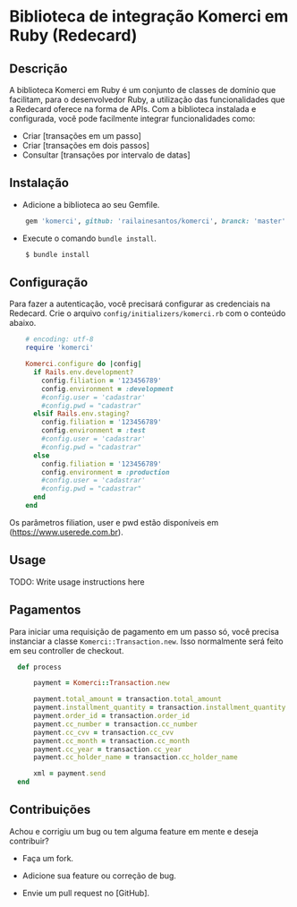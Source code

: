 # Biblioteca de integração Komerci em Ruby (Redecard)

## Descrição

A biblioteca Komerci em Ruby é um conjunto de classes de domínio que facilitam, para o desenvolvedor Ruby, a utilização das funcionalidades que a Redecard oferece na forma de APIs. Com a biblioteca instalada e configurada, você pode facilmente integrar funcionalidades como:

 - Criar [transações em um passo]
 - Criar [transações em dois passos]
 - Consultar [transações por intervalo de datas]

## Instalação

 - Adicione a biblioteca ao seu Gemfile.

```ruby
    gem 'komerci', github: 'railainesantos/komerci', branck: 'master'
```

 - Execute o comando `bundle install`.

```ruby
    $ bundle install
```

## Configuração

Para fazer a autenticação, você precisará configurar as credenciais na Redecard. Crie o arquivo `config/initializers/komerci.rb` com o conteúdo abaixo.

```ruby
    # encoding: utf-8
    require 'komerci'

    Komerci.configure do |config|
      if Rails.env.development?
        config.filiation = '123456789'
        config.environment = :development
        #config.user = 'cadastrar'
        #config.pwd = "cadastrar"
      elsif Rails.env.staging?
        config.filiation = '123456789'
        config.environment = :test
        #config.user = 'cadastrar'
        #config.pwd = "cadastrar"
      else
        config.filiation = '123456789'
        config.environment = :production
        #config.user = 'cadastrar'
        #config.pwd = "cadastrar"
      end
    end

```
Os parâmetros filiation, user e pwd estão disponíveis em (https://www.userede.com.br).


## Usage

TODO: Write usage instructions here

## Pagamentos

Para iniciar uma requisição de pagamento em um passo só, você precisa instanciar a classe `Komerci::Transaction.new`. Isso normalmente será feito em seu controller de checkout.

```ruby
  def process

      payment = Komerci::Transaction.new

      payment.total_amount = transaction.total_amount
      payment.installment_quantity = transaction.installment_quantity
      payment.order_id = transaction.order_id
      payment.cc_number = transaction.cc_number
      payment.cc_cvv = transaction.cc_cvv
      payment.cc_month = transaction.cc_month
      payment.cc_year = transaction.cc_year
      payment.cc_holder_name = transaction.cc_holder_name

      xml = payment.send
  end

```

## Contribuições

Achou e corrigiu um bug ou tem alguma feature em mente e deseja contribuir?

* Faça um fork.
* Adicione sua feature ou correção de bug.
* Envie um pull request no [GitHub].

  [documentação do komerci]: https://www.userede.com.br/pt-BR/Lists/Downloads/Attachments/12/2409_Manual%20Komerci%20Webservice.pdf
